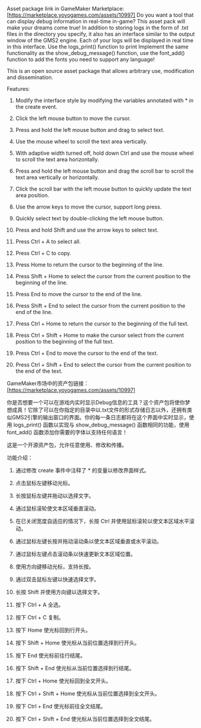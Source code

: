 Asset package link in GameMaker Marketplace: [https://marketplace.yoyogames.com/assets/10997]
Do you want a tool that can display debug information in real-time in-game? This asset pack will make your dreams come true! In addition to storing logs in the form of .txt files in the directory you specify, it also has an interface similar to the output window of the GMS2 engine. Each of your logs will be displayed in real time in this interface. Use the logs_print() function to print Implement the same functionality as the show_debug_message() function, use the font_add() function to add the fonts you need to support any language!

This is an open source asset package that allows arbitrary use, modification and dissemination.

Features:

1. Modify the interface style by modifying the variables annotated with * in the create event.

2. Click the left mouse button to move the cursor.

3. Press and hold the left mouse button and drag to select text.

4. Use the mouse wheel to scroll the text area vertically.

5. With adaptive width turned off, hold down Ctrl and use the mouse wheel to scroll the text area horizontally.

6. Press and hold the left mouse button and drag the scroll bar to scroll the text area vertically or horizontally.

7. Click the scroll bar with the left mouse button to quickly update the text area position.

8. Use the arrow keys to move the cursor, support long press.

9. Quickly select text by double-clicking the left mouse button.

10. Press and hold Shift and use the arrow keys to select text.

11. Press Ctrl + A to select all.

12. Press Ctrl + C to copy.

13. Press Home to return the cursor to the beginning of the line.

14. Press Shift + Home to select the cursor from the current position to the beginning of the line.

15. Press End to move the cursor to the end of the line.

16. Press Shift + End to select the cursor from the current position to the end of the line.

17. Press Ctrl + Home to return the cursor to the beginning of the full text.

18. Press Ctrl + Shift + Home to make the cursor select from the current position to the beginning of the full text.

19. Press Ctrl + End to move the cursor to the end of the text.

20. Press Ctrl + Shift + End to select the cursor from the current position to the end of the text.

GameMaker市场中的资产包链接：[https://marketplace.yoyogames.com/assets/10997]

你是否想要一个可以在游戏内实时显示Debug信息的工具？这个资产包将使你梦想成真！它除了可以在你指定的目录中以.txt文件的形式存储日志以外，还拥有类似GMS2引擎的输出窗口的界面。你的每一条日志都将在这个界面中实时显示，使用 logs_print() 函数以实现与 show_debug_message() 函数相同的功能，使用 font_add() 函数添加你需要的字体以支持任何语言！

这是一个开源资产包，允许任意使用、修改和传播。

功能介绍：

1. 通过修改 create 事件中注释了 * 的变量以修改界面样式。

2. 点击鼠标左键移动光标。

3. 长按鼠标左键并拖动以选择文字。

4. 通过鼠标滚轮使文本区域垂直滚动。

5. 在已关闭宽度自适应的情况下，长按 Ctrl 并使用鼠标滚轮以使文本区域水平滚动。

6. 通过鼠标左键长按并拖动滚动条以使文本区域垂直或水平滚动。

7. 通过鼠标左键点击滚动条以快速更新文本区域位置。

8. 使用方向键移动光标，支持长按。

9. 通过双击鼠标左键以快速选择文字。

10. 长按 Shift 并使用方向键以选择文字。

11. 按下 Ctrl + A 全选。

12. 按下 Ctrl + C 复制。

13. 按下 Home 使光标回到行开头。

14. 按下 Shift + Home 使光标从当前位置选择到行开头。

15. 按下 End 使光标前往行结尾。

16. 按下 Shift + End 使光标从当前位置选择到行结尾。

17. 按下 Ctrl + Home 使光标回到全文开头。

18. 按下 Ctrl + Shift + Home 使光标从当前位置选择到全文开头。

19. 按下 Ctrl + End 使光标前往全文结尾。

20. 按下 Ctrl + Shift + End 使光标从当前位置选择到全文结尾。
